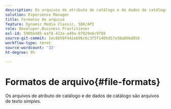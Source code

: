 ```yaml
---
description: Os arquivos de atributo de catálogo e de dados de catálogo são arquivos de texto simples.
solution: Experience Manager
title: Formatos de arquivo
feature: Dynamic Media Classic, SDK/API
role: Developer,Business Practitioner
exl-id: 590bb485-eaf8-413a-a49a-07029e6c9789
source-git-commit: 1ec8b59f442eb96c6c3f5f1405d57a38a86bd056
workflow-type: tm+mt
source-wordcount: '33'
ht-degree: 0%

---
```


# Formatos de arquivo{#file-formats}

Os arquivos de atributo de catálogo e de dados de catálogo são arquivos de texto simples.
